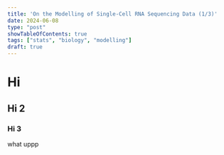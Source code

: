 ```yaml
---
title: 'On the Modelling of Single-Cell RNA Sequencing Data (1/3)'
date: 2024-06-08
type: "post"
showTableOfContents: true
tags: ["stats", "biology", "modelling"]
draft: true
---
```


# Hi

## Hi 2

### Hi 3

what uppp